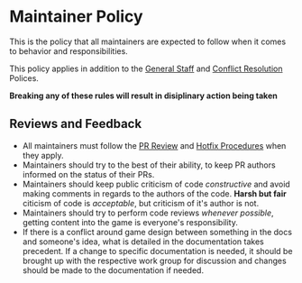 ﻿# Maintainer Policy
This is the policy that all maintainers are expected to follow when it comes to behavior and responsibilities. 

This policy applies in addition to the [General Staff](../staff-policy.md) and [Conflict Resolution](../staff-conflict-resolution.md) Polices.

**Breaking any of these rules will result in disiplinary action being taken**
## Reviews and Feedback
- All maintainers must follow the [PR Review](../maintainer/review-procedure.md) and [Hotfix Procedures](../maintainer/hotfix-procedure.md) when they apply.
- Maintainers should try to the best of their ability, to keep PR authors informed on the status of their PRs.
- Maintainers should keep public criticism of code *constructive* and avoid making comments in regards to the authors of the code. **Harsh but fair** citicism of code is *acceptable*, but criticism of it's author is not.
- Maintainers should try to perform code reviews *whenever possible*, getting content into the game is everyone's responsibility.
- If there is a conflict around game design between something in the docs and someone's idea, what is detailed in the documentation takes precedent. If a change to specific documentation is needed, it should be brought up with the respective work group for discussion and changes should be made to the documentation if needed.
